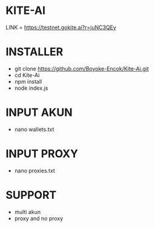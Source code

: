 # KITE-AI 
LINK = https://testnet.gokite.ai?r=juNC3QEy
# INSTALLER 
- git clone https://github.com/Boyoke-Encok/Kite-Ai.git
- cd Kite-Ai
- npm install
- node index.js
# INPUT AKUN 
- nano wallets.txt
# INPUT PROXY 
- nano proxies.txt
# SUPPORT 
- multi akun
- proxy and no proxy
